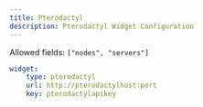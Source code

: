 ```yaml
---
title: Pterodactyl
description: Pterodactyl Widget Configuration
---
```


Allowed fields: `["nodes", "servers"]`

```yaml
widget:
    type: pterodactyl
    url: http://pterodactylhost:port
    key: pterodactylapikey
```
